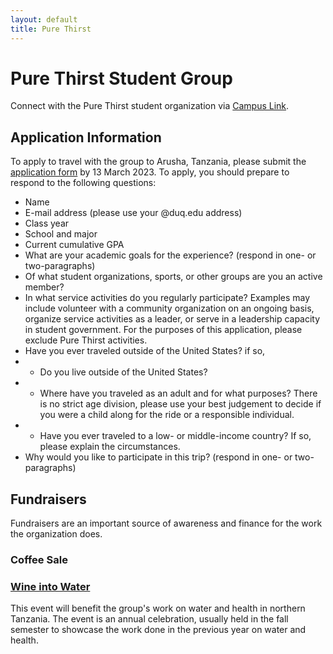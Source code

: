 ```yaml
---
layout: default
title: Pure Thirst
---
```

# Pure Thirst Student Group  

Connect with the Pure Thirst student organization via [Campus Link](https://duq.campuslabs.com/engage/organization/duptc).  

## Application Information  
To apply to travel with the group to Arusha, Tanzania, please submit the [application form](https://forms.gle/865VfhXg5KSo2r1r6) by 13 March 2023.  To apply, you should prepare to respond to the following questions:  
- Name  
- E-mail address (please use your @duq.edu address)  
- Class year  
- School and major  
- Current cumulative GPA  
- What are your academic goals for the experience? (respond in one- or two-paragraphs)  
- Of what student organizations, sports, or other groups are you an active member?  
- In what service activities do you regularly participate?  Examples may include volunteer with a community organization on an ongoing basis, organize service activities as a leader, or serve in a leadership capacity in student government.  For the purposes of this application, please exclude Pure Thirst activities.  
- Have you ever traveled outside of the United States? if so,  
- - Do you live outside of the United States?  
- - Where have you traveled as an adult and for what purposes?  There is no strict age division, please use your best judgement to decide if you were a child along for the ride or a responsible individual.  
- - Have you ever traveled to a low- or middle-income country?  If so, please explain the circumstances.  
- Why would you like to participate in this trip?  (respond in one- or two-paragraphs)  

## Fundraisers  
Fundraisers are an important source of awareness and finance for the work the organization does.  

### Coffee Sale  


### [Wine into Water](https://drive.google.com/file/d/1Zht5qBRgHk2wemgiqgNCdDNGYTBpI4n6/view?usp=sharing)  
This event will benefit the group's work on water and health in northern Tanzania.  The event is an annual celebration, usually held in the fall semester to showcase the work done in the previous year on water and health.  

